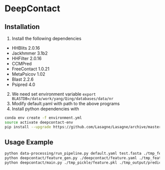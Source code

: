 # DeepContact

## Installation
1. Install the following dependencies
  - HHBlits 2.0.16
  - Jackhmmer 3.1b2
  - HHFilter 2.0.16
  - CCMPred
  - FreeContact 1.0.21
  - MetaPsicov 1.02
  - Blast 2.2.6
  - Psipred 4.0
2. We need set environment variable `export BLASTDB=/data/work/yang/Qing/databases/data/nr`
3. Modify default.yaml with path to the above programs
4. Install python dependencies with

 ```bash
 conda env create -f environment.yml
 source activate deepcontact-env
 pip install --upgrade https://github.com/Lasagne/Lasagne/archive/master.zip
 ```

## Usage Example

```bash
python data-processing/run_pipeline.py default.yaml test.fasta ./tmp_feature
python deepcontact/feature_gen.py ./deepcontact/feature.yaml ./tmp_feature ./tmp_pickle/feature.pkl
python deepcontact/main.py ./tmp_pickle/feature.pkl ./tmp_output/prediction.pkl
```

